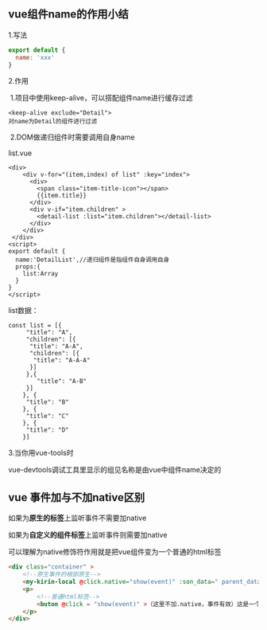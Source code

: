 ## vue组件name的作用小结

1.写法

```js
export default {
  name: 'xxx'
}
```



2.作用

​	1.项目中使用keep-alive，可以搭配组件name进行缓存过滤

```
<keep-alive exclude="Detail">
对name为Detail的组件进行过滤
```

​	2.DOM做递归组件时需要调用自身name

list.vue

```
<div>
    <div v-for="(item,index) of list" :key="index">
      <div>
        <span class="item-title-icon"></span>
        {{item.title}}
      </div>
      <div v-if="item.children" >
        <detail-list :list="item.children"></detail-list>
      </div>
    </div>
 </div>
<script>
export default {
  name:'DetailList',//递归组件是指组件自身调用自身
  props:{
    list:Array
  }
}
</script>
```

list数据：

```
const list = [{
     "title": "A",
     "children": [{
      "title": "A-A",
      "children": [{
       "title": "A-A-A"
      }]
     },{
        "title": "A-B"
     }]
    }, {
     "title": "B"
    }, {
     "title": "C"
    }, {
     "title": "D"
    }]
```



3.当你用vue-tools时

vue-devtools调试工具里显示的组见名称是由vue中组件name决定的



## vue  事件加与不加native区别

如果为**原生的标签**上监听事件不需要加native

如果为**自定义的组件标签**上监听事件则需要加native

可以理解为native修饰符作用就是把vue组件变为一个普通的html标签

```html
<div class="container" >
	<!--原生事件的根部原生-->
    <my-kirin-local @click.native="show(event)" :son_data=" parent_data">（这里取消.native，事件无效）这里的内容会被替换成template内容，如果v-on:事件后加了.native方法，事件会有效（因为是事件的根部--原生事件）</my-kirin-local>
    <p>
    	<!--普通html标签-->
    	<buton @click = "show(event)" >（这里不加.native，事件有效）这是一个普通的html标签，如果v-on:事件后加了.native方法，反而就失去效果，因为不是原生事件</buton>
    </p>
</div>
```



